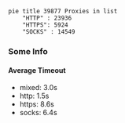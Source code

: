 
```mermaid
pie title 39877 Proxies in list
    "HTTP" : 23936
    "HTTPS": 5924
    "SOCKS" : 14549
```

### Some Info
#### Average Timeout

- mixed: 3.0s
- http: 1.5s
- https: 8.6s
- socks: 6.4s